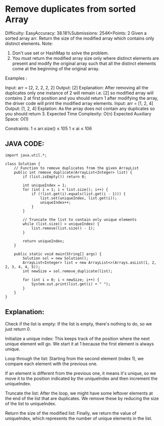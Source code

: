 # Remove duplicates from sorted Array
Difficulty: EasyAccuracy: 38.18%Submissions: 254K+Points: 2
Given a sorted array arr. Return the size of the modified array which contains only distinct elements.
Note:
1. Don't use set or HashMap to solve the problem.
2. You must return the modified array size only where distinct elements are present and modify the original array such that all the distinct elements come at the beginning of the original array.

Examples :

Input: arr = [2, 2, 2, 2, 2]
Output: [2]
Explanation: After removing all the duplicates only one instance of 2 will remain i.e. [2] so modified array will contains 2 at first position and you should return 1 after modifying the array, the driver code will print the modified array elements.
Input: arr = [1, 2, 4]
Output: [1, 2, 4]
Explation:  As the array does not contain any duplicates so you should return 3.
Expected Time Complexity: O(n)
Expected Auxiliary Space: O(1)

Constraints:
1 ≤ arr.size() ≤ 105
1 ≤ ai ≤ 106

## JAVA CODE:
```
import java.util.*;

class Solution {    
    // Function to remove duplicates from the given ArrayList    
    public int remove_duplicate(ArrayList<Integer> list) {        
        if (list.isEmpty()) return 0;
        
        int uniqueIndex = 1;
        for (int i = 1; i < list.size(); i++) {
            if (!list.get(i).equals(list.get(i - 1))) {
                list.set(uniqueIndex, list.get(i));
                uniqueIndex++;
            }
        }

        // Truncate the list to contain only unique elements
        while (list.size() > uniqueIndex) {
            list.remove(list.size() - 1);
        }
        
        return uniqueIndex;
    }

    public static void main(String[] args) {
        Solution sol = new Solution();
        ArrayList<Integer> list = new ArrayList<>(Arrays.asList(1, 2, 2, 3, 4, 4, 5));
        int newSize = sol.remove_duplicate(list);

        for (int i = 0; i < newSize; i++) {
            System.out.print(list.get(i) + " ");
        }
    }
}

```
## Explanation:

Check if the list is empty: If the list is empty, there's nothing to do, so we just return 0.

Initialize a unique index: This keeps track of the position where the next unique element will go. We start it at 1 because the first element is always unique.

Loop through the list: Starting from the second element (index 1), we compare each element with the previous one.

If an element is different from the previous one, it means it's unique, so we move it to the position indicated by the uniqueIndex and then increment the uniqueIndex.

Truncate the list: After the loop, we might have some leftover elements at the end of the list that are duplicates. We remove these by reducing the size of the list to uniqueIndex.

Return the size of the modified list: Finally, we return the value of uniqueIndex, which represents the number of unique elements in the list.

